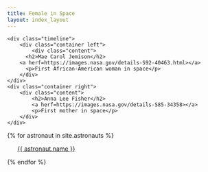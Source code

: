 ```yaml
---
title: Female in Space
layout: index_layout
---
```


<body>

    <div class="timeline">
        <div class="container left">
            <div class="content">
          <h2>Mae Carol Jemison</h2>
        <a herf=https://images.nasa.gov/details-S92-40463.html></a>
          <p>First African-American woman in space</p>
        </div>
    </div>
    <div class="container right">
        <div class="content">
            <h2>Anna Lee Fisher</h2>
            <a herf=https://images.nasa.gov/details-S85-34358></a>
            <p>First mother in space</p>
        </div>
    </div>
</div>

{% for astronaut in site.astronauts %}
  <ul>
  <a href = "{{ astronaut.url }}"> {{ astronaut.name }} </a><br>
  </ul>
{% endfor %}

</body>